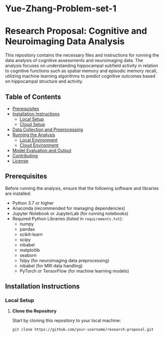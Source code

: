 # Yue-Zhang-Problem-set-1
# Research Proposal: Cognitive and Neuroimaging Data Analysis

This repository contains the necessary files and instructions for running the data analysis of cognitive assessments and neuroimaging data. The analysis focuses on understanding hippocampal subfield activity in relation to cognitive functions such as spatial memory and episodic memory recall, utilizing machine learning algorithms to predict cognitive outcomes based on hippocampal structure and activity.

## Table of Contents

- [Prerequisites](#prerequisites)
- [Installation Instructions](#installation-instructions)
  - [Local Setup](#local-setup)
  - [Cloud Setup](#cloud-setup)
- [Data Collection and Preprocessing](#data-collection-and-preprocessing)
- [Running the Analysis](#running-the-analysis)
  - [Local Environment](#local-environment)
  - [Cloud Environment](#cloud-environment)
- [Model Evaluation and Output](#model-evaluation-and-output)
- [Contributing](#contributing)
- [License](#license)

## Prerequisites

Before running the analysis, ensure that the following software and libraries are installed:

- Python 3.7 or higher
- Anaconda (recommended for managing dependencies)
- Jupyter Notebook or JupyterLab (for running notebooks)
- Required Python Libraries (listed in `requirements.txt`):
  - numpy
  - pandas
  - scikit-learn
  - scipy
  - nibabel
  - matplotlib
  - seaborn
  - fslpy (for neuroimaging data preprocessing)
  - nibabel (for MRI data handling)
  - PyTorch or TensorFlow (for machine learning models)

## Installation Instructions

### Local Setup

1. **Clone the Repository**
   
   Start by cloning this repository to your local machine:
   ```bash
   git clone https://github.com/your-username/research-proposal.git
